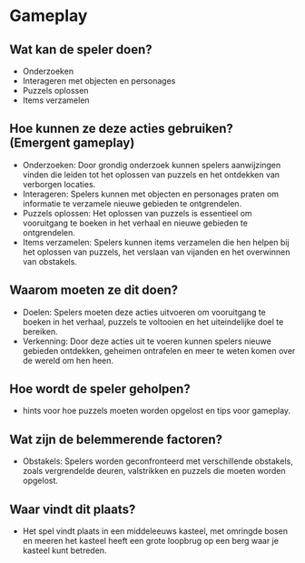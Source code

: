 # Gameplay

## Wat kan de speler doen?

-   Onderzoeken
-   Interageren met objecten en personages
-   Puzzels oplossen
-   Items verzamelen

## Hoe kunnen ze deze acties gebruiken? (Emergent gameplay)

-   Onderzoeken: Door grondig onderzoek kunnen spelers aanwijzingen vinden die leiden tot het oplossen van puzzels en het ontdekken van verborgen locaties.
-   Interageren: Spelers kunnen met objecten en personages praten om informatie te verzamele nieuwe gebieden te ontgrendelen.
-   Puzzels oplossen: Het oplossen van puzzels is essentieel om vooruitgang te boeken in het verhaal en nieuwe gebieden te ontgrendelen.
-   Items verzamelen: Spelers kunnen items verzamelen die hen helpen bij het oplossen van puzzels, het verslaan van vijanden en het overwinnen van obstakels.

## Waarom moeten ze dit doen?

-   Doelen: Spelers moeten deze acties uitvoeren om vooruitgang te boeken in het verhaal, puzzels te voltooien en het uiteindelijke doel te bereiken.
-   Verkenning: Door deze acties uit te voeren kunnen spelers nieuwe gebieden ontdekken, geheimen ontrafelen en meer te weten komen over de wereld om hen heen.

## Hoe wordt de speler geholpen?

-   hints voor hoe puzzels moeten worden opgelost en tips voor gameplay.

## Wat zijn de belemmerende factoren?

-   Obstakels: Spelers worden geconfronteerd met verschillende obstakels, zoals vergrendelde deuren, valstrikken en puzzels die moeten worden opgelost.

## Waar vindt dit plaats?

-   Het spel vindt plaats in een middeleeuws kasteel, met omringde bosen en meeren het kasteel heeft een grote loopbrug op een berg waar je kasteel kunt betreden.

